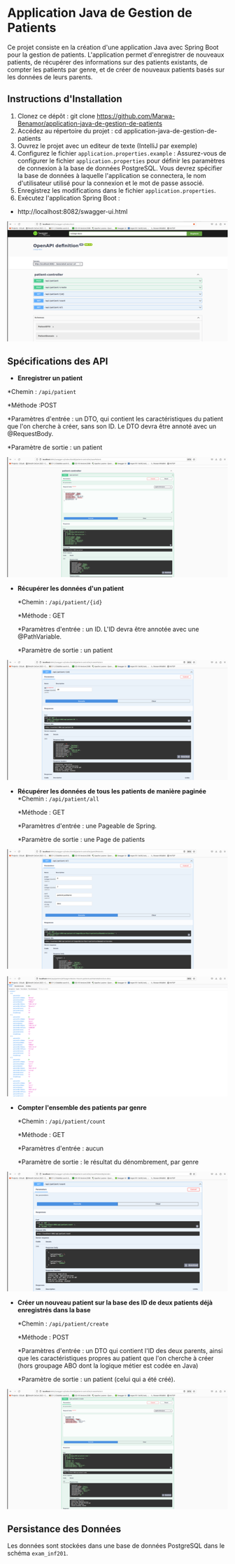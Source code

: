 # Application Java de Gestion de Patients

Ce projet consiste en la création d'une application Java avec Spring Boot pour la gestion de patients. L'application permet d'enregistrer de nouveaux patients, de récupérer des informations sur des patients existants, de compter les patients par genre, et de créer de nouveaux patients basés sur les données de leurs parents.

## Instructions d'Installation

1. Clonez ce dépôt :
git clone https://github.com/Marwa-Benamor/application-java-de-gestion-de-patients
2. Accédez au répertoire du projet : cd application-java-de-gestion-de-patients
3. Ouvrez le projet avec un editeur de texte (IntelliJ par exemple)
4. Configurez le fichier `application.properties.example` : Assurez-vous de configurer le fichier `application.properties` pour définir les paramètres de connexion à la base de données PostgreSQL. Vous devrez spécifier la base de données à laquelle l'application se connectera, le nom d'utilisateur utilisé pour la connexion et le mot de passe associé. 
5. Enregistrez les modifications dans le fichier `application.properties`.
6. Exécutez l'application Spring Boot :
- http://localhost:8082/swagger-ui.html

![Capture d'écran de l'interface Swagger](interface.png)

## Spécifications des API

- **Enregistrer un patient**

 *Chemin : `/api/patient`

 *Méthode :POST
 
 *Paramètres d'entrée : un DTO, qui contient les caractéristiques du patient que l'on cherche à créer, sans son ID. Le DTO devra être annoté avec un @RequestBody.

 *Paramètre de sortie : un patient

![Capture d'écran de l'enregistrement du patient](post1.png)


- **Récupérer les données d'un patient**

   *Chemin : `/api/patient/{id}`
   
   *Méthode : GET

   *Paramètres d'entrée : un ID. L'ID devra être annotée avec une @PathVariable.

   *Paramètre de sortie : un patient

![Capture d'écran de récupération du patient selon son ID](GET1.png)


- **Récupérer les données de tous les patients de manière paginée**
   *Chemin : `/api/patient/all`
   
   *Méthode : GET

   *Paramètres d'entrée : une Pageable de Spring.

   *Paramètre de sortie : une Page de patients

![Capture d'écran de récupération de tous les patients](GET2.png) 

![Capture 2 d'écran de récupération de tous les patients](GET22.png)


- **Compter l'ensemble des patients par genre**

   *Chemin : `/api/patient/count`
   
   *Méthode : GET

   *Paramètres d'entrée : aucun

   *Paramètre de sortie : le résultat du dénombrement, par genre

![Capture d'écran de nombres de patients selon le genre](GET3.png)


- **Créer un nouveau patient sur la base des ID de deux patients déjà enregistrés dans la base**

    *Chemin : `/api/patient/create`

    *Méthode : POST

    *Paramètres d'entrée : un DTO qui contient l'ID des deux parents, ainsi que les caractéristiques propres au patient que l'on cherche à créer (hors groupage ABO dont la logique métier est codée en Java)

    *Paramètre de sortie : un patient (celui qui a été créé).

![Capture d'écran de création du nouveau patient](post2.png)


## Persistance des Données

Les données sont stockées dans une base de données PostgreSQL dans le schéma `exam_inf201`.

